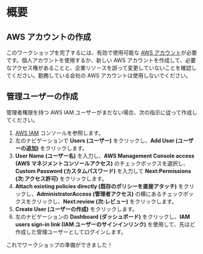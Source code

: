 # 概要

## AWS アカウントの作成

このワークショップを完了するには、有効で使用可能な <a href="https://aws.amazon.com/getting-started/" target="_blank">AWS アカウント</a>が必要です。個人アカウントを使用するか、新しい AWS アカウントを作成して、必要なアクセス権があることと、企業リソースを誤って変更していないことを確認してください。勤務している会社の AWS アカウントは使用しないでください。

## 管理ユーザーの作成

管理者権限を持つ AWS IAM ユーザーがまだない場合、次の指示に従って作成してください。

1.  <a href="https://console.aws.amazon.com/iam/" target="_blank">AWS IAM</a> コンソールを参照します。
2.  左のナビゲーションで **Users (ユーザー)** をクリックし、**Add User (ユーザーの追加)** をクリックします。
3.  **User Name (ユーザー名)** を入力し、**AWS Management Console access (AWS マネジメントコンソールアクセス)** のチェックボックスを選択し、**Custom Password (カスタムパスワード)** を入力して **Next:Permissions (次:アクセス許可)** をクリックします。
4.  **Attach existing policies directly (既存のポリシーを直接アタッチ)** をクリックし、**AdministratorAccess (管理者アクセス)** の横にあるチェックボックスをクリックし、**Next:review (次:レビュー)** をクリックします。
5.  **Create User (ユーザーの作成)** をクリックします。
6.  左のナビゲーションの **Dashboard (ダッシュボード)** をクリックし、**IAM users sign-in link (IAM ユーザーのサインインリンク)** を使用して、先ほど作成した管理ユーザーとしてログインします。
    
これでワークショップの準備ができました！

<!--
## クレジットの追加 (オプション)

AWS が主催するイベントの一部としてこのワークショップを行っている場合、費用を負担するクレジットを受け取ります。クレジットを入力する手順は次のとおりです。

1.  <a href="https://console.aws.amazon.com/billing/home?#/credits" target="_blank">AWS アカウント設定</a> コンソールを参照します。
2.  受け取った **Promo Code (販促コード)** を入力します (ワークショップの最初に渡されます)。
3.  **Security Check (セキュリティチェック)** を入力し、**Redeem (清算)** をクリックします。

これでワークショップの準備ができました!
--!>
